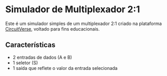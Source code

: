 # Simulador de Multiplexador 2:1

Este é um simulador simples de um multiplexador 2:1 criado na plataforma [CircuitVerse](https://circuitverse.org/), voltado para fins educacionais.

## Características

- 2 entradas de dados (A e B)  
- 1 seletor (S)  
- 1 saída que reflete o valor da entrada selecionada

